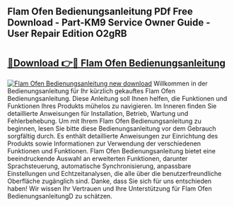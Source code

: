 ## Flam Ofen Bedienungsanleitung PDf Free Download - Part-KM9 Service Owner Guide - User Repair Edition O2gRB

# <h2><a href="http://df2beox.blite.top/?on=Flam+Ofen+Bedienungsanleitung">🔗Download 👉🔴 Flam Ofen Bedienungsanleitung</a></h2>

[![Flam Ofen Bedienungsanleitung new download](https://i.imgur.com/lujVjoI.png)](http://df2beox.blite.top/?on=Flam+Ofen+Bedienungsanleitung)
Willkommen in der Bedienungsanleitung für Ihr kürzlich gekauftes Flam Ofen Bedienungsanleitung. Diese Anleitung soll Ihnen helfen, die Funktionen und Funktionen Ihres Produkts mühelos zu navigieren. Im Inneren finden Sie detaillierte Anweisungen für Installation, Betrieb, Wartung und Fehlerbehebung. Um mit Ihrem Flam Ofen Bedienungsanleitung zu beginnen, lesen Sie bitte diese Bedienungsanleitung vor dem Gebrauch sorgfältig durch. Es enthält detaillierte Anweisungen zur Einrichtung des Produkts sowie Informationen zur Verwendung der verschiedenen Funktionen und Funktionen. Flam Ofen Bedienungsanleitung bietet eine beeindruckende Auswahl an erweiterten Funktionen, darunter Sprachsteuerung, automatische Synchronisierung, anpassbare Einstellungen und Echtzeitanalysen, die alle über die benutzerfreundliche Oberfläche zugänglich sind. Danke, dass Sie sich für uns entschieden haben! Wir wissen Ihr Vertrauen und Ihre Unterstützung für Flam Ofen BedienungsanleitungD zu schätzen.

